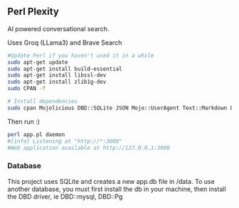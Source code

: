 ## Perl Plexity

AI powered conversational search.

Uses Groq (LLama3) and Brave Search


```bash
#Update Perl if you haven't used it in a while
sudo apt-get update
sudo apt-get install build-essential
sudo apt-get install libssl-dev
sudo apt-get install zlib1g-dev
sudo CPAN -f

# Install dependencies
sudo cpan Mojolicious DBD::SQLite JSON Mojo::UserAgent Text::Markdown LWP::Protocol::https Env
```

Then run :)

```bash
perl app.pl daemon
#[info] Listening at "http://*:3000"
#Web application available at http://127.0.0.1:3000
```

### Database
This project uses SQLite and creates a new app.db file in /data. To use another database, you must first install the db in your machine, then install the DBD driver, ie DBD::mysql, DBD::Pg

